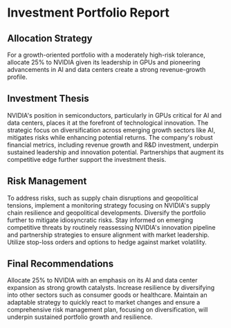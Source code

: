 # Investment Portfolio Report

## Allocation Strategy
For a growth-oriented portfolio with a moderately high-risk tolerance, allocate 25% to NVIDIA given its leadership in GPUs and pioneering advancements in AI and data centers create a strong revenue-growth profile.

## Investment Thesis
NVIDIA's position in semiconductors, particularly in GPUs critical for AI and data centers, places it at the forefront of technological innovation. The strategic focus on diversification across emerging growth sectors like AI, mitigates risks while enhancing potential returns. The company's robust financial metrics, including revenue growth and R&D investment, underpin sustained leadership and innovation potential. Partnerships that augment its competitive edge further support the investment thesis.

## Risk Management
To address risks, such as supply chain disruptions and geopolitical tensions, implement a monitoring strategy focusing on NVIDIA's supply chain resilience and geopolitical developments. Diversify the portfolio further to mitigate idiosyncratic risks. Stay informed on emerging competitive threats by routinely reassessing NVIDIA's innovation pipeline and partnership strategies to ensure alignment with market leadership. Utilize stop-loss orders and options to hedge against market volatility.

## Final Recommendations
Allocate 25% to NVIDIA with an emphasis on its AI and data center expansion as strong growth catalysts. Increase resilience by diversifying into other sectors such as consumer goods or healthcare. Maintain an adaptable strategy to quickly react to market changes and ensure a comprehensive risk management plan, focusing on diversification, will underpin sustained portfolio growth and resilience.
